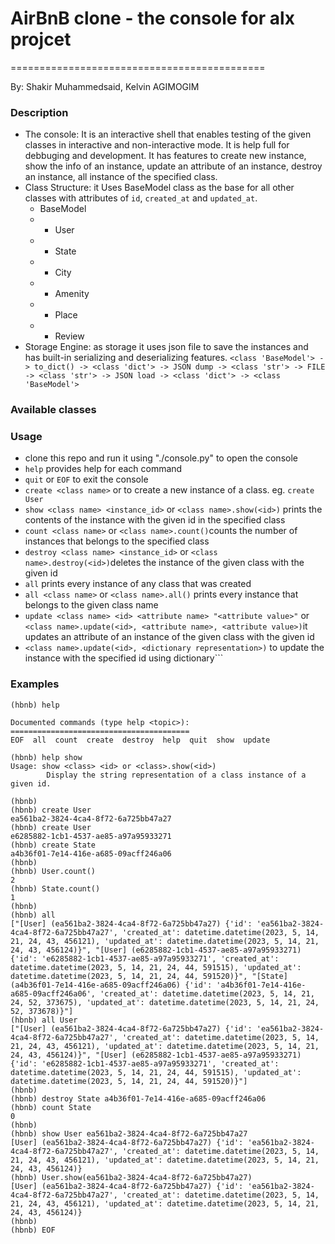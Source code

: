 # AirBnB clone - the console for alx projcet
============================================

 By: Shakir Muhammedsaid, Kelvin AGIMOGIM

### Description
  - The console: It is an interactive shell that enables testing of the given classes in interactive and non-interactive mode. It is help full for debbuging and development. It has features to create new instance, show the info of an instance, update an attribute of an instance, destroy an instance, all instance of the specified class.
  - Class Structure: it Uses BaseModel class as the base for all other classes with attributes of ```id```, ```created_at``` and ```updated_at```.
    - BaseModel
    - - User
    - - State
    - - City
    - - Amenity
    - - Place
    - - Review
  - Storage Engine: as storage it uses json file to save the instances and has built-in serializing and deserializing features.
  ```<class 'BaseModel'> -> to_dict() -> <class 'dict'> -> JSON dump -> <class 'str'> -> FILE -> <class 'str'> -> JSON load -> <class 'dict'> -> <class 'BaseModel'>```

### Available classes

### Usage
  - clone this repo and run it using "./console.py" to open the console
  - ```help``` provides help for each command
  - ```quit``` or ```EOF``` to exit the console
  - ```create <class name>``` or to create a new instance of a class. eg. ```create User```
  - ```show <class name> <instance_id>``` or ```<class name>.show(<id>)``` prints the contents of the instance with the given id in the specified class
  - ```count <class name>``` or ```<class name>.count()```counts the number of instances that belongs to the specified class
  - ```destroy <class name> <instance_id>``` or ```<class name>.destroy(<id>)```deletes the instance of the given class with the given id
  - ```all``` prints every instance of any class that was created
  - ```all <class name>``` or ```<class name>.all()``` prints every instance that belongs to the given class name
  - ```update <class name> <id> <attribute name> "<attribute value>"``` or ```<class name>.update(<id>, <attribute name>, <attribute value>)```it updates an attribute of an instance of the given class with the given id
  - ```<class name>.update(<id>, <dictionary representation>)``` to update the instance with the specified id using dictionary```
### Examples
```
(hbnb) help

Documented commands (type help <topic>):
========================================
EOF  all  count  create  destroy  help  quit  show  update

(hbnb) help show
Usage: show <class> <id> or <class>.show(<id>)
        Display the string representation of a class instance of a given id.

(hbnb)
(hbnb) create User
ea561ba2-3824-4ca4-8f72-6a725bb47a27
(hbnb) create User
e6285882-1cb1-4537-ae85-a97a95933271
(hbnb) create State
a4b36f01-7e14-416e-a685-09acff246a06
(hbnb)
(hbnb) User.count()
2
(hbnb) State.count()
1
(hbnb)
(hbnb) all
["[User] (ea561ba2-3824-4ca4-8f72-6a725bb47a27) {'id': 'ea561ba2-3824-4ca4-8f72-6a725bb47a27', 'created_at': datetime.datetime(2023, 5, 14, 21, 24, 43, 456121), 'updated_at': datetime.datetime(2023, 5, 14, 21, 24, 43, 456124)}", "[User] (e6285882-1cb1-4537-ae85-a97a95933271) {'id': 'e6285882-1cb1-4537-ae85-a97a95933271', 'created_at': datetime.datetime(2023, 5, 14, 21, 24, 44, 591515), 'updated_at': datetime.datetime(2023, 5, 14, 21, 24, 44, 591520)}", "[State] (a4b36f01-7e14-416e-a685-09acff246a06) {'id': 'a4b36f01-7e14-416e-a685-09acff246a06', 'created_at': datetime.datetime(2023, 5, 14, 21, 24, 52, 373675), 'updated_at': datetime.datetime(2023, 5, 14, 21, 24, 52, 373678)}"]
(hbnb) all User
["[User] (ea561ba2-3824-4ca4-8f72-6a725bb47a27) {'id': 'ea561ba2-3824-4ca4-8f72-6a725bb47a27', 'created_at': datetime.datetime(2023, 5, 14, 21, 24, 43, 456121), 'updated_at': datetime.datetime(2023, 5, 14, 21, 24, 43, 456124)}", "[User] (e6285882-1cb1-4537-ae85-a97a95933271) {'id': 'e6285882-1cb1-4537-ae85-a97a95933271', 'created_at': datetime.datetime(2023, 5, 14, 21, 24, 44, 591515), 'updated_at': datetime.datetime(2023, 5, 14, 21, 24, 44, 591520)}"]
(hbnb)
(hbnb) destroy State a4b36f01-7e14-416e-a685-09acff246a06
(hbnb) count State
0
(hbnb)
(hbnb) show User ea561ba2-3824-4ca4-8f72-6a725bb47a27
[User] (ea561ba2-3824-4ca4-8f72-6a725bb47a27) {'id': 'ea561ba2-3824-4ca4-8f72-6a725bb47a27', 'created_at': datetime.datetime(2023, 5, 14, 21, 24, 43, 456121), 'updated_at': datetime.datetime(2023, 5, 14, 21, 24, 43, 456124)}
(hbnb) User.show(ea561ba2-3824-4ca4-8f72-6a725bb47a27)
[User] (ea561ba2-3824-4ca4-8f72-6a725bb47a27) {'id': 'ea561ba2-3824-4ca4-8f72-6a725bb47a27', 'created_at': datetime.datetime(2023, 5, 14, 21, 24, 43, 456121), 'updated_at': datetime.datetime(2023, 5, 14, 21, 24, 43, 456124)}
(hbnb)
(hbnb) EOF
```
